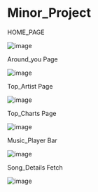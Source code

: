 # Minor_Project

HOME_PAGE

![image](https://github.com/Mitansh13/Minor_Project/assets/74059309/95b85445-6950-426d-ac32-4cdadf5a674b)

Around_you Page

![image](https://github.com/Mitansh13/Minor_Project/assets/74059309/65677a2a-0eec-45c8-8834-6f40e3546f6b)

Top_Artist Page

![image](https://github.com/Mitansh13/Minor_Project/assets/74059309/93a980c2-99fc-4484-83e8-0d4404436bf8)

Top_Charts Page

![image](https://github.com/Mitansh13/Minor_Project/assets/74059309/d6c04183-4db0-41b9-bf47-e6679da59cc1)

Music_Player Bar

![image](https://github.com/Mitansh13/Minor_Project/assets/74059309/5756cda6-5bcb-4528-acf0-38a6b0124620)

Song_Details Fetch

![image](https://github.com/Mitansh13/Minor_Project/assets/74059309/795ad1a6-fb36-470e-945a-1cb5543332c1)

